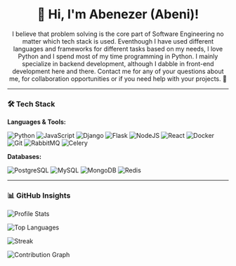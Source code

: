 <div align="center">

# 👋 Hi, I'm Abenezer (Abeni)!

I believe that problem solving is the core part of Software Engineering no matter which tech stack is used. Eventhough I have used different languages and frameworks for different tasks based on my needs, I love Python and I spend most of my time programming in Python. I mainly specialize in backend development, although I dabble in front-end development here and there. Contact me for any of your questions about me, for collaboration opportunities or if you need help with your projects. 🚀

</div>

---

### 🛠️ Tech Stack  
**Languages & Tools:**  

![Python](https://img.shields.io/badge/-Python-3776AB?logo=python&logoColor=white)
![JavaScript](https://img.shields.io/badge/-JavaScript-F7DF1E?logo=javascript&logoColor=black)
![Django](https://img.shields.io/badge/-Django-092E20?logo=django&logoColor=white)
![Flask](https://img.shields.io/badge/-Flask-000000?logo=flask&logoColor=white)
![NodeJS](https://img.shields.io/badge/-Node.js-339933?logo=node.js&logoColor=white)
![React](https://img.shields.io/badge/-React-61DAFB?logo=react&logoColor=black)
![Docker](https://img.shields.io/badge/-Docker-2496ED?logo=docker&logoColor=white)
![Git](https://img.shields.io/badge/-Git-F05032?logo=git&logoColor=white)
![RabbitMQ](https://img.shields.io/badge/-RabbitMQ-FF6600?logo=rabbitmq&logoColor=white)
![Celery](https://img.shields.io/badge/-Celery-37814A?logo=celery&logoColor=white)

**Databases:**  

![PostgreSQL](https://img.shields.io/badge/-PostgreSQL-4169E1?logo=postgresql&logoColor=white)
![MySQL](https://img.shields.io/badge/-MySQL-4479A1?logo=mysql&logoColor=white)
![MongoDB](https://img.shields.io/badge/-MongoDB-47A248?logo=mongodb&logoColor=white)
![Redis](https://img.shields.io/badge/-Redis-DC382D?logo=redis&logoColor=white)

---

### 📊 GitHub Insights

![Profile Stats](https://github-readme-stats.vercel.app/api?username=[YourUsername]&show_icons=true&theme=radical)

![Top Languages](https://github-readme-stats.vercel.app/api/top-langs/?username=[YourUsername]&layout=compact&theme=dark&hide=html,css)

![Streak](https://github-readme-streak-stats.herokuapp.com/?user=[YourUsername]&theme=highcontrast)

![Contribution Graph](https://activity-graph.herokuapp.com/graph?username=[YourUsername]&theme=react-dark)

</div>
